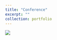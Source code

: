 ```yaml
---
title: "Conference"
excerpt: ""
collection: portfolio
---
```


<img src='https://Yp12138.github.io/images/confer.png'>

